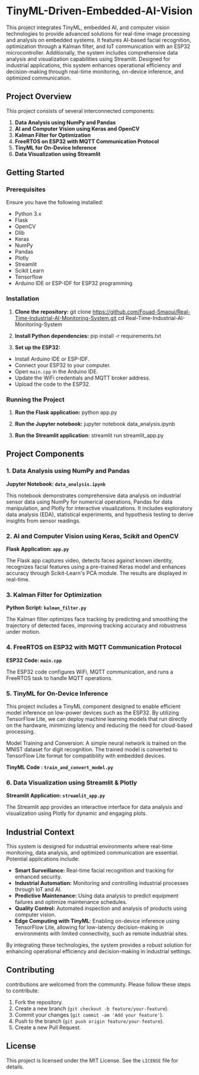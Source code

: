 # TinyML-Driven-Embedded-AI-Vision

This project integrates TinyML, embedded AI, and computer vision technologies to provide advanced solutions for real-time image processing and analysis on embedded systems. It features AI-based facial recognition, optimization through a Kalman filter, and IoT communication with an ESP32 microcontroller. Additionally, the system includes comprehensive data analysis and visualization capabilities using Streamlit. Designed for industrial applications, this system enhances operational efficiency and decision-making through real-time monitoring, on-device inference, and optimized communication.

## Project Overview

This project consists of several interconnected components:

1. **Data Analysis using NumPy and Pandas**
2. **AI and Computer Vision using Keras and OpenCV**
3. **Kalman Filter for Optimization**
4. **FreeRTOS on ESP32 with MQTT Communication Protocol**
5. **TinyML for On-Device Inference**
6. **Data Visualization using Streamlit**


## Getting Started

### Prerequisites

Ensure you have the following installed:
- Python 3.x
- Flask
- OpenCV
- Dlib
- Keras
- NumPy
- Pandas
- Plotly
- Streamlit
- Scikit Learn
- Tensorflow
- Arduino IDE or ESP-IDF for ESP32 programming

### Installation

1. **Clone the repository:**
    git clone https://github.com/Fouad-Smaoui/Real-Time-Industrial-AI-Monitoring-System.git
    cd Real-Time-Industrial-AI-Monitoring-System

2. **Install Python dependencies:**
    pip install -r requirements.txt


3. **Set up the ESP32:**
- Install Arduino IDE or ESP-IDF.
- Connect your ESP32 to your computer.
- Open `main.cpp` in the Arduino IDE.
- Update the WiFi credentials and MQTT broker address.
- Upload the code to the ESP32.

### Running the Project

1. **Run the Flask application:**
    python app.py

2. **Run the Jupyter notebook:**
    jupyter notebook data_analysis.ipynb


3. **Run the Streamlit application:**
    streamlit run streamlit_app.py


## Project Components

### 1. Data Analysis using NumPy and Pandas

**Jupyter Notebook: `data_analysis.ipynb`**

This notebook demonstrates comprehensive data analysis on industrial sensor data using NumPy for numerical operations, Pandas for data manipulation, and Plotly for interactive visualizations. It includes exploratory data analysis (EDA), statistical experiments, and hypothesis testing to derive insights from sensor readings.

### 2. AI and Computer Vision using Keras, Scikit and OpenCV

**Flask Application: `app.py`**

The Flask app captures video, detects faces against known identity, recognizes facial features using a pre-trained Keras model and enhances accuracy through Scikit-Learn's PCA module. The results are displayed in real-time.


### 3. Kalman Filter for Optimization

**Python Script: `kalman_filter.py`**

The Kalman filter optimizes face tracking by predicting and smoothing the trajectory of detected faces, improving tracking accuracy and robustness under motion.

### 4. FreeRTOS on ESP32 with MQTT Communication Protocol

**ESP32 Code: `main.cpp`**

The ESP32 code configures WiFi, MQTT communication, and runs a FreeRTOS task to handle MQTT operations.

### 5. TinyML for On-Device Inference
This project includes a TinyML component designed to enable efficient model inference on low-power devices such as the ESP32. By utilizing TensorFlow Lite, we can deploy machine learning models that run directly on the hardware, minimizing latency and reducing the need for cloud-based processing.

Model Training and Conversion:
A simple neural network is trained on the MNIST dataset for digit recognition. The trained model is converted to TensorFlow Lite format for compatibility with embedded devices.

**TinyML Code : `train_and_convert_model.py`**

### 6. Data Visualization using Streamlit & Plotly

**Streamlit Application: `streamlit_app.py`**

The Streamlit app provides an interactive interface for data analysis and visualization using Plotly for dynamic and engaging plots.

## Industrial Context

This system is designed for industrial environments where real-time monitoring, data analysis, and optimized communication are essential. Potential applications include:

- **Smart Surveillance:** Real-time facial recognition and tracking for enhanced security.
- **Industrial Automation:** Monitoring and controlling industrial processes through IoT and AI.
- **Predictive Maintenance:** Using data analysis to predict equipment failures and optimize maintenance schedules.
- **Quality Control:** Automated inspection and analysis of products using computer vision.
- **Edge Computing with TinyML**: Enabling on-device inference using TensorFlow Lite, allowing for low-latency decision-making in environments with limited connectivity, such as remote industrial sites.

By integrating these technologies, the system provides a robust solution for enhancing operational efficiency and decision-making in industrial settings.

## Contributing

contributions are welcomed from the community. Please follow these steps to contribute:

1. Fork the repository.
2. Create a new branch (`git checkout -b feature/your-feature`).
3. Commit your changes (`git commit -am 'Add your feature'`).
4. Push to the branch (`git push origin feature/your-feature`).
5. Create a new Pull Request.

## License

This project is licensed under the MIT License. See the `LICENSE` file for details.




